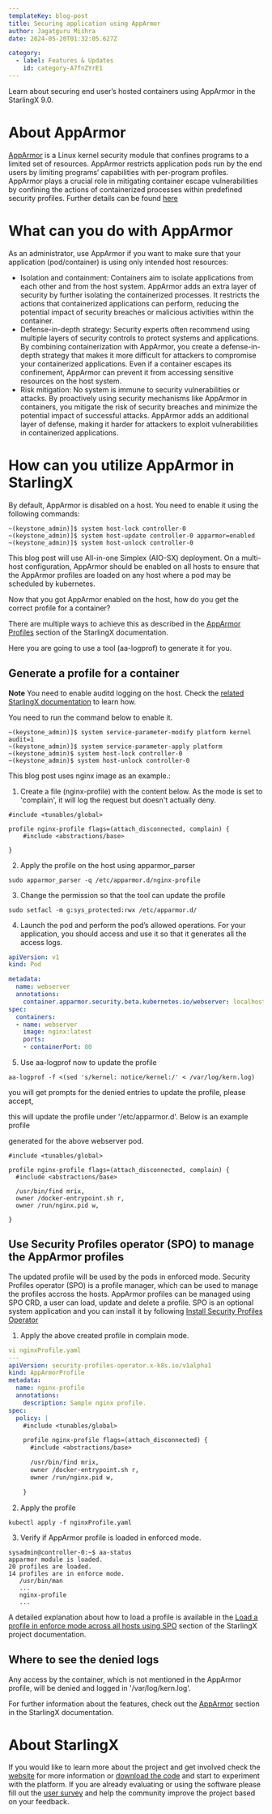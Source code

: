 ```yaml
---
templateKey: blog-post
title: Securing application using AppArmor
author: Jagatguru Mishra
date: 2024-05-20T01:32:05.627Z

category: 
  - label: Features & Updates
    id: category-A7fnZYrE1
---
```

Learn about securing end user’s hosted containers using AppArmor in the StarlingX 9.0. <!-- more -->

# About AppArmor
[AppArmor](https://apparmor.net) is a Linux kernel security module that confines programs to a limited set of resources. AppArmor restricts application pods run by the end users by limiting programs’ capabilities with per-program profiles. AppArmor plays a crucial role in mitigating container escape vulnerabilities by confining the actions of containerized processes within predefined security profiles. Further details can be found [here](https://docs.starlingx.io/security/kubernetes/about-apparmor-ebdab8f1ed87.html)


# What can you do with AppArmor

As an administrator, use AppArmor if you want to make sure that your application (pod/container) is using only intended host resources:

* Isolation and containment: Containers aim to isolate applications from each other and from the host system. AppArmor adds an extra layer of security by further isolating the containerized processes. It restricts the actions that containerized applications can perform, reducing the potential impact of security breaches or malicious activities within the container.
* Defense-in-depth strategy: Security experts often recommend using multiple layers of security controls to protect systems and applications. By combining containerization with AppArmor, you create a defense-in-depth strategy that makes it more difficult for attackers to compromise your containerized applications. Even if a container escapes its confinement, AppArmor can prevent it from accessing sensitive resources on the host system.
* Risk mitigation: No system is immune to security vulnerabilities or attacks. By proactively using security mechanisms like AppArmor in containers, you mitigate the risk of security breaches and minimize the potential impact of successful attacks. AppArmor adds an additional layer of defense, making it harder for attackers to exploit vulnerabilities in containerized applications.

# How can you utilize AppArmor in StarlingX

By default, AppArmor is disabled on a host. You need to enable it using the following commands:


```
~(keystone_admin)]$ system host-lock controller-0
~(keystone_admin)]$ system host-update controller-0 apparmor=enabled
~(keystone_admin)]$ system host-unlock controller-0
```
This blog post will use All-in-one Simplex (AIO-SX) deployment. On a multi-host configuration, AppArmor should be enabled on all hosts to ensure that the AppArmor profiles are loaded on any host where a pod may be scheduled by kubernetes.


Now that you got AppArmor enabled on the host, how do you get the correct profile for a container?

There are multiple ways to achieve this as described in the [AppArmor Profiles](https://docs.starlingx.io/security/kubernetes/author-apparmor-profiles-b02de0a22771.html) section of the StarlingX documentation.

Here you are going to use a tool (aa-logprof) to generate it for you.


## Generate a profile for a container

**Note**  You need to enable auditd logging on the host. Check the [related StarlingX documentation](https://docs.starlingx.io/security/kubernetes/enable-apparmor-log-bb600560d794.html) to learn how.



You need to run the command below to enable it.


```
~(keystone_admin)]$ system service-parameter-modify platform kernel audit=1
~(keystone_admin)]$ system service-parameter-apply platform
~(keystone_admin)$ system host-lock controller-0
~(keystone_admin)$ system host-unlock controller-0
```

This blog post uses nginx image as an example.:


1. Create a file (nginx-profile) with the content below. As the mode is set to 'complain', it will log the request but doesn't actually deny.


```
#include <tunables/global>

profile nginx-profile flags=(attach_disconnected, complain) {
    #include <abstractions/base>

}
```

2. Apply the profile on the host using apparmor_parser

```
sudo apparmor_parser -q /etc/apparmor.d/nginx-profile
```

3. Change the permission so that the tool can update the profile

```
sudo setfacl -m g:sys_protected:rwx /etc/apparmor.d/
```

4. Launch the pod and perform the pod’s allowed operations.
For your application, you should access and use it so that it generates all the access logs.

```yaml
apiVersion: v1
kind: Pod

metadata:
  name: webserver
  annotations: 
    container.apparmor.security.beta.kubernetes.io/webserver: localhost/nginx-profile
spec:
  containers:
  - name: webserver
    image: nginx:latest
    ports:
    - containerPort: 80
```


5. Use aa-logprof now to update the profile

```
aa-logprof -f <(sed 's/kernel: notice/kernel:/' < /var/log/kern.log)
```
you will get prompts for the denied entries to update the profile, please accept,

this will update the profile under '/etc/apparmor.d'. Below is an example profile

generated for the above webserver pod.

```
#include <tunables/global>

profile nginx-profile flags=(attach_disconnected, complain) {
  #include <abstractions/base>

  /usr/bin/find mrix,
  owner /docker-entrypoint.sh r,
  owner /run/nginx.pid w,

}
```
## Use Security Profiles operator (SPO) to manage the AppArmor profiles

The updated profile will be used by the pods in enforced mode. Security Profiles operator (SPO) is a profile manager, which can be used to manage the profiles accross the hosts. AppArmor profiles can be managed using SPO CRD, a user can load, update and delete a profile. SPO is an optional system application and you can install it by following [Install Security Profiles Operator](https://docs.starlingx.io/security/kubernetes/install-security-profiles-operator-1b2f9a0f0108.html)


1. Apply the above created profile in complain mode. 
```yaml
vi nginxProfile.yaml
---
apiVersion: security-profiles-operator.x-k8s.io/v1alpha1
kind: AppArmorProfile
metadata:
  name: nginx-profile
  annotations:
    description: Sample nginx profile.
spec:
  policy: |
    #include <tunables/global>

    profile nginx-profile flags=(attach_disconnected) {
      #include <abstractions/base>

      /usr/bin/find mrix,
      owner /docker-entrypoint.sh r,
      owner /run/nginx.pid w,

    }
```
2. Apply the profile 
```
kubectl apply -f nginxProfile.yaml
```
3. Verify if AppArmor profile is loaded in enforced mode.

```
sysadmin@controller-0:~$ aa-status
apparmor module is loaded.
20 profiles are loaded.
14 profiles are in enforce mode.
   /usr/bin/man
   ...
   nginx-profile
   ...

```
 A detailed explanation about how to load a profile is available in the [Load a profile in enforce mode across all hosts using SPO](https://docs.starlingx.io/security/kubernetes/profile-management-a8df19c86a5d.html#load-a-profile-in-enforce-mode-across-all-hosts-using-spo) section of the StarlingX project documentation.



## Where to see the denied logs
  Any access by the container, which is not mentioned in the AppArmor profile, will be denied and logged in '/var/log/kern.log'.



For further information about the features, check out the [AppArmor](https://docs.starlingx.io/security/kubernetes/index-security-kub-81153c1254c3.html#apparmor) section in the StarlingX documentation.


# About StarlingX

If you would like to learn more about the project and get involved check the [website](https://www.starlingx.io) for more information or [download the code](https://opendev.org/starlingx) and start to experiment with the platform. If you are already evaluating or using the software please fill out the [user survey](https://openinfrafoundation.formstack.com/forms/starlingx_user_survey) and help the community improve the project based on your feedback.

